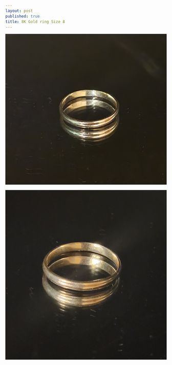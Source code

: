```yaml
---
layout: post
published: true
title: 8K Gold ring Size 8
---
```

![round_gold_8-0.jpg](/images/jewelry/rings/round_gold_8-0.jpg)
<!--more-->
![round_gold_8-0.jpg](/images/jewelry/rings/round_gold_8-1.jpg)